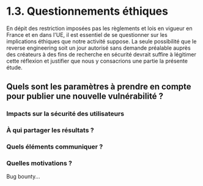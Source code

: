 # 1.3. Questionnements éthiques
 En dépit des restriction imposées pas les règlements et lois en vigueur en France et en dans l'UE, il est essentiel de se questionner sur les implications éthiques que notre activité suppose. La seule possibilité que le reverse engineering soit un jour autorisé sans demande préalable auprès des créateurs à des fins de recherche en sécurité devrait suffire à légitimer cette réflexion et justifier que nous y consacrions une partie la présente étude.

## Quels sont les paramètres à prendre en compte pour publier une nouvelle vulnérabilité ?

### Impacts sur la sécurité des utilisateurs
### À qui partager les résultats ?

### Quels éléments communiquer ?

### Quelles motivations ?
Bug bounty...